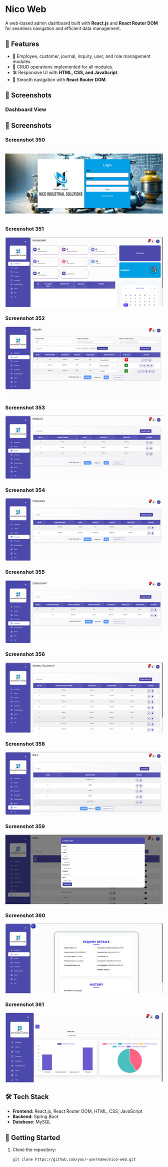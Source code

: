 # Nico Web  

A web-based admin dashboard built with **React.js** and **React Router DOM** for seamless navigation and efficient data management.  

## 🚀 Features  
- 📌 Employee, customer, journal, inquiry, user, and role management modules.  
- 🔄 CRUD operations implemented for all modules.  
- 🛠️ Responsive UI with **HTML, CSS, and JavaScript**.  
- 🔗 Smooth navigation with **React Router DOM**.  

## 📸 Screenshots  
### Dashboard View  
  ## 📸 Screenshots  

### Screenshot 350  
![Screenshot 350](screenshots/Screenshot%20(350).png)

### Screenshot 351  
![Screenshot 351](screenshots/Screenshot%20(351).png)

### Screenshot 352  
![Screenshot 352](screenshots/Screenshot%20(352).png)

### Screenshot 353  
![Screenshot 353](screenshots/Screenshot%20(353).png)

### Screenshot 354  
![Screenshot 354](screenshots/Screenshot%20(354).png)

### Screenshot 355  
![Screenshot 355](screenshots/Screenshot%20(355).png)

### Screenshot 356  
![Screenshot 356](screenshots/Screenshot%20(356).png)

### Screenshot 358  
![Screenshot 358](screenshots/Screenshot%20(358).png)

### Screenshot 359  
![Screenshot 359](screenshots/Screenshot%20(359).png)

### Screenshot 360  
![Screenshot 360](screenshots/Screenshot%20(360).png)

### Screenshot 361  
![Screenshot 361](screenshots/Screenshot%20(361).png)



 

## 🛠️ Tech Stack  
- **Frontend:** React.js, React Router DOM, HTML, CSS, JavaScript  
- **Backend:** Spring Boot 
- **Database:** MySQL  

## 🏁 Getting Started  
1. Clone the repository:  
   ```bash
   git clone https://github.com/your-username/nico-web.git

